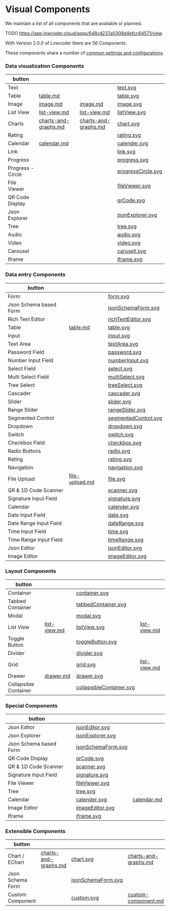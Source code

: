 # Visual Components

We maintain a list of all components that are available or planned.

TODO https://app.lowcoder.cloud/apps/648cd237a0308d4efcc64571/view

With Version 2.0.0 of Lowcoder there are 56 Components.&#x20;

These components share a number of [common settings and configurations](common-component-settings.md).

### Data visualization Components

<table data-column-title-hidden data-view="cards" data-full-width="false"><thead><tr><th>button</th><th data-hidden data-card-target data-type="content-ref"></th><th data-hidden data-type="content-ref"></th><th data-hidden data-card-cover data-type="files"></th></tr></thead><tbody><tr><td>Text</td><td></td><td></td><td><a href="../../../.gitbook/assets/text.svg">text.svg</a></td></tr><tr><td>Table</td><td><a href="table.md">table.md</a></td><td></td><td><a href="../../../.gitbook/assets/table.svg">table.svg</a></td></tr><tr><td>Image</td><td><a href="image.md">image.md</a></td><td><a href="image.md">image.md</a></td><td><a href="../../../.gitbook/assets/image.svg">image.svg</a></td></tr><tr><td>List View</td><td><a href="list-view.md">list-view.md</a></td><td><a href="list-view.md">list-view.md</a></td><td><a href="../../../.gitbook/assets/listView.svg">listView.svg</a></td></tr><tr><td>Charts</td><td><a href="charts-and-graphs.md">charts-and-graphs.md</a></td><td><a href="charts-and-graphs.md">charts-and-graphs.md</a></td><td><a href="../../../.gitbook/assets/chart.svg">chart.svg</a></td></tr><tr><td>Rating</td><td></td><td></td><td><a href="../../../.gitbook/assets/rating.svg">rating.svg</a></td></tr><tr><td>Calendar</td><td><a href="calendar.md">calendar.md</a></td><td></td><td><a href="../../../.gitbook/assets/calender.svg">calender.svg</a></td></tr><tr><td>Link</td><td></td><td></td><td><a href="../../../.gitbook/assets/link.svg">link.svg</a></td></tr><tr><td>Progress</td><td></td><td></td><td><a href="../../../.gitbook/assets/progress.svg">progress.svg</a></td></tr><tr><td>Progress - Circle</td><td></td><td></td><td><a href="../../../.gitbook/assets/progressCircle.svg">progressCircle.svg</a></td></tr><tr><td>File Viewer</td><td></td><td></td><td><a href="../../../.gitbook/assets/fileViewer.svg">fileViewer.svg</a></td></tr><tr><td>QR Code Display</td><td></td><td></td><td><a href="../../../.gitbook/assets/qrCode.svg">qrCode.svg</a></td></tr><tr><td>Json Explorer</td><td></td><td></td><td><a href="../../../.gitbook/assets/jsonExplorer.svg">jsonExplorer.svg</a></td></tr><tr><td>Tree</td><td></td><td></td><td><a href="../../../.gitbook/assets/tree.svg">tree.svg</a></td></tr><tr><td>Audio</td><td></td><td></td><td><a href="../../../.gitbook/assets/audio.svg">audio.svg</a></td></tr><tr><td>Video</td><td></td><td></td><td><a href="../../../.gitbook/assets/video.svg">video.svg</a></td></tr><tr><td>Carousel</td><td></td><td></td><td><a href="../../../.gitbook/assets/carusell.svg">carusell.svg</a></td></tr><tr><td>Iframe</td><td></td><td></td><td><a href="../../../.gitbook/assets/iframe.svg">iframe.svg</a></td></tr></tbody></table>

### Data entry Components

<table data-column-title-hidden data-view="cards"><thead><tr><th>button</th><th data-hidden data-card-target data-type="content-ref"></th><th data-hidden data-card-cover data-type="files"></th></tr></thead><tbody><tr><td>Form</td><td></td><td><a href="../../../.gitbook/assets/form.svg">form.svg</a></td></tr><tr><td>Json Schema based Form</td><td></td><td><a href="../../../.gitbook/assets/jsonSchemaForm.svg">jsonSchemaForm.svg</a></td></tr><tr><td>Rich Text Editor</td><td></td><td><a href="../../../.gitbook/assets/richTextEditor.svg">richTextEditor.svg</a></td></tr><tr><td>Table</td><td><a href="table.md">table.md</a></td><td><a href="../../../.gitbook/assets/table.svg">table.svg</a></td></tr><tr><td>Input</td><td></td><td><a href="../../../.gitbook/assets/input.svg">input.svg</a></td></tr><tr><td>Text Area</td><td></td><td><a href="../../../.gitbook/assets/textArea.svg">textArea.svg</a></td></tr><tr><td>Password Field</td><td></td><td><a href="../../../.gitbook/assets/password.svg">password.svg</a></td></tr><tr><td>Number Input Field</td><td></td><td><a href="../../../.gitbook/assets/numberInput.svg">numberInput.svg</a></td></tr><tr><td>Select Field</td><td></td><td><a href="../../../.gitbook/assets/select.svg">select.svg</a></td></tr><tr><td>Multi Select Field</td><td></td><td><a href="../../../.gitbook/assets/multiSelect.svg">multiSelect.svg</a></td></tr><tr><td> Tree Select</td><td></td><td><a href="../../../.gitbook/assets/treeSelect.svg">treeSelect.svg</a></td></tr><tr><td>Cascader</td><td></td><td><a href="../../../.gitbook/assets/cascader.svg">cascader.svg</a></td></tr><tr><td>Slider</td><td></td><td><a href="../../../.gitbook/assets/slider.svg">slider.svg</a></td></tr><tr><td>Range Slider</td><td></td><td><a href="../../../.gitbook/assets/rangeSlider.svg">rangeSlider.svg</a></td></tr><tr><td>Segmented Control</td><td></td><td><a href="../../../.gitbook/assets/segmentedControl.svg">segmentedControl.svg</a></td></tr><tr><td>Dropdown</td><td></td><td><a href="../../../.gitbook/assets/dropdown.svg">dropdown.svg</a></td></tr><tr><td>Switch</td><td></td><td><a href="../../../.gitbook/assets/switch.svg">switch.svg</a></td></tr><tr><td>Checkbox Field</td><td></td><td><a href="../../../.gitbook/assets/checkbox.svg">checkbox.svg</a></td></tr><tr><td>Radio Buttons</td><td></td><td><a href="../../../.gitbook/assets/radio.svg">radio.svg</a></td></tr><tr><td>Rating</td><td></td><td><a href="../../../.gitbook/assets/rating.svg">rating.svg</a></td></tr><tr><td>Navigation</td><td></td><td><a href="../../../.gitbook/assets/navigation.svg">navigation.svg</a></td></tr><tr><td>File Upload</td><td><a href="file-upload.md">file-upload.md</a></td><td><a href="../../../.gitbook/assets/file.svg">file.svg</a></td></tr><tr><td>QR &#x26; 1D Code Scanner</td><td></td><td><a href="../../../.gitbook/assets/scanner.svg">scanner.svg</a></td></tr><tr><td>Signature Input Field</td><td></td><td><a href="../../../.gitbook/assets/signature.svg">signature.svg</a></td></tr><tr><td>Calendar</td><td></td><td><a href="../../../.gitbook/assets/calender.svg">calender.svg</a></td></tr><tr><td>Date Input Field</td><td></td><td><a href="../../../.gitbook/assets/date.svg">date.svg</a></td></tr><tr><td>Date Range Input Field</td><td></td><td><a href="../../../.gitbook/assets/dateRange.svg">dateRange.svg</a></td></tr><tr><td>Time Input Field</td><td></td><td><a href="../../../.gitbook/assets/time.svg">time.svg</a></td></tr><tr><td>Time Range Input Field</td><td></td><td><a href="../../../.gitbook/assets/timeRange.svg">timeRange.svg</a></td></tr><tr><td>Json Editor</td><td></td><td><a href="../../../.gitbook/assets/jsonEditor.svg">jsonEditor.svg</a></td></tr><tr><td>Image Editor</td><td></td><td><a href="../../../.gitbook/assets/imageEditor.svg">imageEditor.svg</a></td></tr></tbody></table>

### Layout Components

<table data-column-title-hidden data-view="cards"><thead><tr><th>button</th><th data-hidden data-type="content-ref"></th><th data-hidden data-card-cover data-type="files"></th><th data-hidden data-card-target data-type="content-ref"></th></tr></thead><tbody><tr><td>Container</td><td></td><td><a href="../../../.gitbook/assets/container.svg">container.svg</a></td><td></td></tr><tr><td>Tabbed Container</td><td></td><td><a href="../../../.gitbook/assets/tabbedContainer.svg">tabbedContainer.svg</a></td><td></td></tr><tr><td>Modal</td><td></td><td><a href="../../../.gitbook/assets/modal.svg">modal.svg</a></td><td></td></tr><tr><td>List View</td><td><a href="list-view.md">list-view.md</a></td><td><a href="../../../.gitbook/assets/listView.svg">listView.svg</a></td><td><a href="list-view.md">list-view.md</a></td></tr><tr><td>Toggle Button</td><td></td><td><a href="../../../.gitbook/assets/toggleButton.svg">toggleButton.svg</a></td><td></td></tr><tr><td>Divider</td><td></td><td><a href="../../../.gitbook/assets/divider.svg">divider.svg</a></td><td></td></tr><tr><td>Grid</td><td></td><td><a href="../../../.gitbook/assets/grid.svg">grid.svg</a></td><td><a href="list-view.md">list-view.md</a></td></tr><tr><td>Drawer</td><td><a href="drawer.md">drawer.md</a></td><td><a href="../../../.gitbook/assets/drawer.svg">drawer.svg</a></td><td></td></tr><tr><td>Collapsible Container</td><td></td><td><a href="../../../.gitbook/assets/collapsibleContainer.svg">collapsibleContainer.svg</a></td><td></td></tr></tbody></table>

### Special Components

<table data-column-title-hidden data-view="cards"><thead><tr><th>button</th><th data-hidden data-type="content-ref"></th><th data-hidden data-card-cover data-type="files"></th><th data-hidden data-card-target data-type="content-ref"></th></tr></thead><tbody><tr><td>Json Editor</td><td></td><td><a href="../../../.gitbook/assets/jsonEditor.svg">jsonEditor.svg</a></td><td></td></tr><tr><td>Json Explorer</td><td></td><td><a href="../../../.gitbook/assets/jsonExplorer.svg">jsonExplorer.svg</a></td><td></td></tr><tr><td>Json Schema based Form</td><td></td><td><a href="../../../.gitbook/assets/jsonSchemaForm.svg">jsonSchemaForm.svg</a></td><td></td></tr><tr><td>QR Code Display</td><td></td><td><a href="../../../.gitbook/assets/qrCode.svg">qrCode.svg</a></td><td></td></tr><tr><td>QR &#x26; 1D Code Scanner</td><td></td><td><a href="../../../.gitbook/assets/scanner.svg">scanner.svg</a></td><td></td></tr><tr><td>Signature Input Field</td><td></td><td><a href="../../../.gitbook/assets/signature.svg">signature.svg</a></td><td></td></tr><tr><td>File Viewer</td><td></td><td><a href="../../../.gitbook/assets/fileViewer.svg">fileViewer.svg</a></td><td></td></tr><tr><td>Tree</td><td></td><td><a href="../../../.gitbook/assets/tree.svg">tree.svg</a></td><td></td></tr><tr><td>Calendar</td><td></td><td><a href="../../../.gitbook/assets/calender.svg">calender.svg</a></td><td><a href="calendar.md">calendar.md</a></td></tr><tr><td>Image Editor</td><td></td><td><a href="../../../.gitbook/assets/imageEditor.svg">imageEditor.svg</a></td><td></td></tr><tr><td>Iframe</td><td></td><td><a href="../../../.gitbook/assets/iframe.svg">iframe.svg</a></td><td></td></tr></tbody></table>

### Extensible Components

<table data-column-title-hidden data-view="cards"><thead><tr><th>button</th><th data-hidden data-type="content-ref"></th><th data-hidden data-card-cover data-type="files"></th><th data-hidden data-card-target data-type="content-ref"></th></tr></thead><tbody><tr><td>Chart / EChart</td><td><a href="charts-and-graphs.md">charts-and-graphs.md</a></td><td><a href="../../../.gitbook/assets/chart.svg">chart.svg</a></td><td><a href="charts-and-graphs.md">charts-and-graphs.md</a></td></tr><tr><td>Json Schema Form</td><td></td><td><a href="../../../.gitbook/assets/jsonSchemaForm.svg">jsonSchemaForm.svg</a></td><td></td></tr><tr><td>Custom Component</td><td></td><td><a href="../../../.gitbook/assets/custom.svg">custom.svg</a></td><td><a href="../../../lowcoder-extension/custom-component.md">custom-component.md</a></td></tr></tbody></table>
